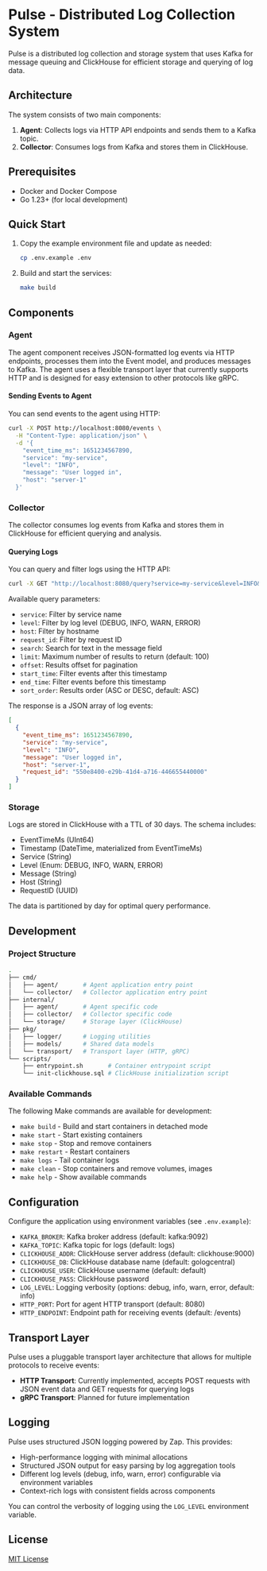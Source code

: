 # Pulse - Distributed Log Collection System

Pulse is a distributed log collection and storage system that uses Kafka for message queuing and ClickHouse for efficient storage and querying of log data.

## Architecture

The system consists of two main components:

1. **Agent**: Collects logs via HTTP API endpoints and sends them to a Kafka topic.
2. **Collector**: Consumes logs from Kafka and stores them in ClickHouse.

## Prerequisites

- Docker and Docker Compose
- Go 1.23+ (for local development)

## Quick Start

1. Copy the example environment file and update as needed:

   ```bash
   cp .env.example .env
   ```

2. Build and start the services:

   ```bash
   make build
   ```

## Components

### Agent

The agent component receives JSON-formatted log events via HTTP endpoints, processes them into the Event model, and produces messages to Kafka. The agent uses a flexible transport layer that currently supports HTTP and is designed for easy extension to other protocols like gRPC.

#### Sending Events to Agent

You can send events to the agent using HTTP:

```bash
curl -X POST http://localhost:8080/events \
  -H "Content-Type: application/json" \
  -d '{
    "event_time_ms": 1651234567890,
    "service": "my-service",
    "level": "INFO",
    "message": "User logged in",
    "host": "server-1"
  }'
```

### Collector

The collector consumes log events from Kafka and stores them in ClickHouse for efficient querying and analysis.

#### Querying Logs

You can query and filter logs using the HTTP API:

```bash
curl -X GET "http://localhost:8080/query?service=my-service&level=INFO&limit=50&offset=0&start_time=1651234567890&end_time=1651334567890&search=logged%20in&sort_order=DESC"
```

Available query parameters:

- `service`: Filter by service name
- `level`: Filter by log level (DEBUG, INFO, WARN, ERROR)
- `host`: Filter by hostname
- `request_id`: Filter by request ID
- `search`: Search for text in the message field
- `limit`: Maximum number of results to return (default: 100)
- `offset`: Results offset for pagination
- `start_time`: Filter events after this timestamp
- `end_time`: Filter events before this timestamp
- `sort_order`: Results order (ASC or DESC, default: ASC)

The response is a JSON array of log events:

```json
[
  {
    "event_time_ms": 1651234567890,
    "service": "my-service",
    "level": "INFO",
    "message": "User logged in",
    "host": "server-1",
    "request_id": "550e8400-e29b-41d4-a716-446655440000"
  }
]
```

### Storage

Logs are stored in ClickHouse with a TTL of 30 days. The schema includes:

- EventTimeMs (UInt64)
- Timestamp (DateTime, materialized from EventTimeMs)
- Service (String)
- Level (Enum: DEBUG, INFO, WARN, ERROR)
- Message (String)
- Host (String)
- RequestID (UUID)

The data is partitioned by day for optimal query performance.

## Development

### Project Structure

```bash
.
├── cmd/
│   ├── agent/       # Agent application entry point
│   └── collector/   # Collector application entry point
├── internal/
│   ├── agent/       # Agent specific code
│   ├── collector/   # Collector specific code
│   └── storage/     # Storage layer (ClickHouse)
├── pkg/
│   ├── logger/      # Logging utilities
│   ├── models/      # Shared data models
│   └── transport/   # Transport layer (HTTP, gRPC)
└── scripts/
    ├── entrypoint.sh       # Container entrypoint script
    └── init-clickhouse.sql # ClickHouse initialization script
```

### Available Commands

The following Make commands are available for development:

- `make build` - Build and start containers in detached mode
- `make start` - Start existing containers
- `make stop` - Stop and remove containers
- `make restart` - Restart containers
- `make logs` - Tail container logs
- `make clean` - Stop containers and remove volumes, images
- `make help` - Show available commands

## Configuration

Configure the application using environment variables (see `.env.example`):

- `KAFKA_BROKER`: Kafka broker address (default: kafka:9092)
- `KAFKA_TOPIC`: Kafka topic for logs (default: logs)
- `CLICKHOUSE_ADDR`: ClickHouse server address (default: clickhouse:9000)
- `CLICKHOUSE_DB`: ClickHouse database name (default: gologcentral)
- `CLICKHOUSE_USER`: ClickHouse username (default: default)
- `CLICKHOUSE_PASS`: ClickHouse password
- `LOG_LEVEL`: Logging verbosity (options: debug, info, warn, error, default: info)
- `HTTP_PORT`: Port for agent HTTP transport (default: 8080)
- `HTTP_ENDPOINT`: Endpoint path for receiving events (default: /events)

## Transport Layer

Pulse uses a pluggable transport layer architecture that allows for multiple protocols to receive events:

- **HTTP Transport**: Currently implemented, accepts POST requests with JSON event data and GET requests for querying logs
- **gRPC Transport**: Planned for future implementation

## Logging

Pulse uses structured JSON logging powered by Zap. This provides:

- High-performance logging with minimal allocations
- Structured JSON output for easy parsing by log aggregation tools
- Different log levels (debug, info, warn, error) configurable via environment variables
- Context-rich logs with consistent fields across components

You can control the verbosity of logging using the `LOG_LEVEL` environment variable.

## License

[MIT License](LICENSE)
